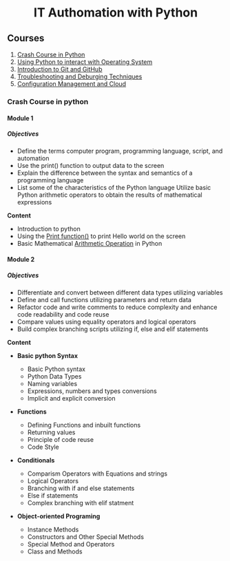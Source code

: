 <h1 align=center>
IT Authomation with Python  
</h1>

<h2> Courses </h2>
	
1. [Crash Course in Python]()
2. [Using Python to interact with Operating System]()
3. [Introduction to Git and GitHub]()
4. [Troubleshooting and Deburging Techniques]()
5. [Configuration Management and Cloud]()

<h3>Crash Course in python</h3>
<h4>Module 1</h4>
<h5>Objectives</h5>

+ Define the terms computer program, programming language, script, and automation 
+ Use the print() function to output data to the screen
+ Explain the difference between the syntax and semantics of a programming language
+ List some of the characteristics of the Python language
Utilize basic Python arithmetic operators to obtain the results of mathematical expressions


**Content**

+ Introduction to python
+ Using the [Print function()](./01_Python_Crash_Course/01_Hello_Python/hello.py) to print Hello world on the screen
+ Basic Mathematical [Arithmetic Operation](./01_Python_Crash_Course/01_Hello_Python/hello.py) in Python

<h4>Module 2</h4>
<h5>Objectives</h5>

+ Differentiate and convert between different data types utilizing variables
+ Define and call functions utilizing parameters and return data
+ Refactor code and write comments to reduce complexity and enhance code readability and code reuse
+ Compare values using equality operators and logical operators
+ Build complex branching scripts utilizing if, else and elif statements


**Content**
+	**Basic python Syntax**
	+ Basic Python syntax
	+ Python Data Types
	+ Naming variables
	+ Expressions, numbers and types conversions
	+ Implicit and explicit conversion

+ **Functions**
	+ Defining Functions and inbuilt functions
	+ Returning values
	+ Principle of code reuse
	+ Code Style  

+ **Conditionals**
	+ Comparism Operators with Equations and strings
	+ Logical Operators
	+ Branching with if and else statements
	+ Else if statements
	+ Complex branching with elif statment

+ **Object-oriented Programing**
	+ Instance Methods
	+ Constructors and Other Special Methods
	+ Special Method and Operators
	+ Class and Methods


